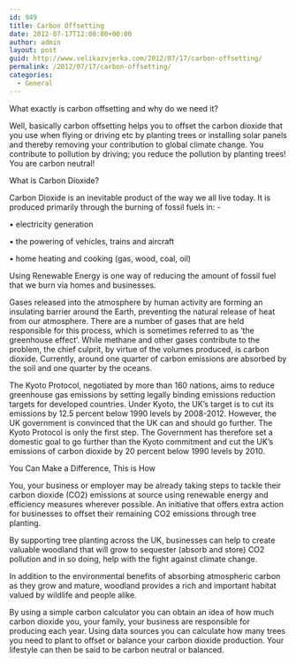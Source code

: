 ```yaml
---
id: 949
title: Carbon Offsetting
date: 2012-07-17T12:00:00+00:00
author: admin
layout: post
guid: http://www.velikazvjerka.com/2012/07/17/carbon-offsetting/
permalink: /2012/07/17/carbon-offsetting/
categories:
  - General
---
```

What exactly is carbon offsetting and why do we need it?

Well, basically carbon offsetting helps you to offset the carbon dioxide that you use when flying or driving etc by planting trees or installing solar panels and thereby removing your contribution to global climate change. You contribute to pollution by driving; you reduce the pollution by planting trees! You are carbon neutral!

What is Carbon Dioxide?
  
Carbon Dioxide is an inevitable product of the way we all live today. It is produced primarily through the burning of fossil fuels in: -
  
• electricity generation
  
• the powering of vehicles, trains and aircraft
  
• home heating and cooking (gas, wood, coal, oil)

Using Renewable Energy is one way of reducing the amount of fossil fuel that we burn via homes and businesses.

Gases released into the atmosphere by human activity are forming an insulating barrier around the Earth, preventing the natural release of heat from our atmosphere. There are a number of gases that are held responsible for this process, which is sometimes referred to as ‘the greenhouse effect’. While methane and other gases contribute to the problem, the chief culprit, by virtue of the volumes produced, is carbon dioxide. Currently, around one quarter of carbon emissions are absorbed by the soil and one quarter by the oceans.

The Kyoto Protocol, negotiated by more than 160 nations, aims to reduce greenhouse gas emissions by setting legally binding emissions reduction targets for developed countries. Under Kyoto, the UK’s target is to cut its emissions by 12.5 percent below 1990 levels by 2008-2012. However, the UK government is convinced that the UK can and should go further. The Kyoto Protocol is only the first step. The Government has therefore set a domestic goal to go further than the Kyoto commitment and cut the UK’s emissions of carbon dioxide by 20 percent below 1990 levels by 2010.

You Can Make a Difference, This is How

You, your business or employer may be already taking steps to tackle their carbon dioxide (CO2) emissions at source using renewable energy and efficiency measures wherever possible. An initiative that offers extra action for businesses to offset their remaining CO2 emissions through tree planting.

By supporting tree planting across the UK, businesses can help to create valuable woodland that will grow to sequester (absorb and store) CO2 pollution and in so doing, help with the fight against climate change.

In addition to the environmental benefits of absorbing atmospheric carbon as they grow and mature, woodland provides a rich and important habitat valued by wildlife and people alike.
  
By using a simple carbon calculator you can obtain an idea of how much carbon dioxide you, your family, your business are responsible for producing each year. Using data sources you can calculate how many trees you need to plant to offset or balance your carbon dioxide production. Your lifestyle can then be said to be carbon neutral or balanced.